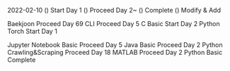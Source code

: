 2022-02-10
() Start Day 1
() Proceed Day 2~
() Complete
() Modify & Add

Baekjoon Proceed Day 69
CLI Proceed Day 5
C Basic Start Day 2
Python Torch Start Day 1

Jupyter Notebook Basic Proceed Day 5
Java Basic Proceed Day 2
Python Crawling&Scraping Proceed Day 18
MATLAB Proceed Day 2
Python Basic Complete